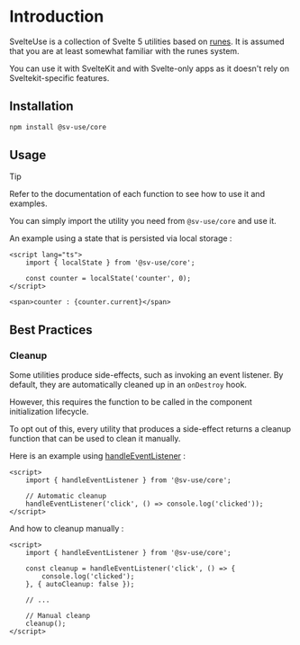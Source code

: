 # Introduction

SvelteUse is a collection of Svelte 5 utilities based on [runes](https://svelte.dev/docs/svelte/what-are-runes).
It is assumed that you are at least somewhat familiar with the runes system.

You can use it with SvelteKit and with Svelte-only apps as it doesn't rely on
Sveltekit-specific features.

## Installation

```bash
npm install @sv-use/core
```

## Usage

> [!TIP]
> Refer to the documentation of each function to see how to use it and examples.

You can simply import the utility you need from `@sv-use/core` and use it.

An example using a state that is persisted via local storage :

```svelte
<script lang="ts">
	import { localState } from '@sv-use/core';

	const counter = localState('counter', 0);
</script>

<span>counter : {counter.current}</span>
```

## Best Practices

### Cleanup

Some utilities produce side-effects, such as invoking an event listener. By
default, they are automatically cleaned up in an `onDestroy` hook.

However, this requires the function to be called in the component
initialization lifecycle.

To opt out of this, every utility that produces a side-effect returns a cleanup
function that can be used to clean it manually.

Here is an example using [handleEventListener](/sv-use/docs/core/browser/handle-event-listener) :

```svelte
<script>
	import { handleEventListener } from '@sv-use/core';

    // Automatic cleanup
	handleEventListener('click', () => console.log('clicked'));
</script>
```

And how to cleanup manually :

```svelte
<script>
	import { handleEventListener } from '@sv-use/core';

	const cleanup = handleEventListener('click', () => {
        console.log('clicked');
    }, { autoCleanup: false });

    // ...

    // Manual cleanp
    cleanup();
</script>
```
